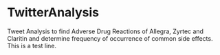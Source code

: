 # TwitterAnalysis
Tweet Analysis to find Adverse Drug Reactions of Allegra, Zyrtec and Claritin and  determine frequency of occurrence of common side effects.
This is a test line.
